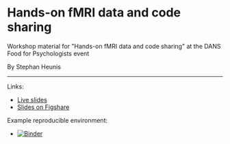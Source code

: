 # Hands-on fMRI data and code sharing

Workshop material for "Hands-on fMRI data and code sharing" at the DANS Food for Psychologists event

By Stephan Heunis

---

Links:

- [Live slides](https://tinyurl.com/y2mhu89o)
- [Slides on Figshare](10.6084/m9.figshare.12911165)

Example reproducible environment:

- [![Binder](https://mybinder.org/badge_logo.svg)](https://mybinder.org/v2/gh/jsheunis/data-code-workshop-food-for-psych/master)
